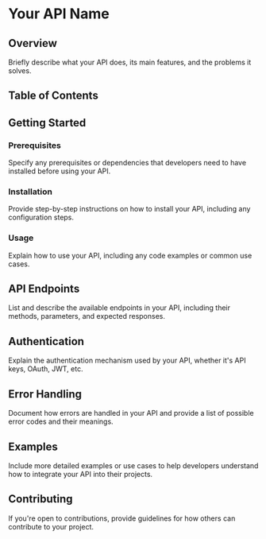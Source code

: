 # Your API Name

## Overview

Briefly describe what your API does, its main features, and the problems it solves.

## Table of Contents


## Getting Started

### Prerequisites

Specify any prerequisites or dependencies that developers need to have installed before using your API.

### Installation

Provide step-by-step instructions on how to install your API, including any configuration steps.

### Usage

Explain how to use your API, including any code examples or common use cases.

## API Endpoints

List and describe the available endpoints in your API, including their methods, parameters, and expected responses.

## Authentication

Explain the authentication mechanism used by your API, whether it's API keys, OAuth, JWT, etc.

## Error Handling

Document how errors are handled in your API and provide a list of possible error codes and their meanings.

## Examples

Include more detailed examples or use cases to help developers understand how to integrate your API into their projects.

## Contributing

If you're open to contributions, provide guidelines for how others can contribute to your project.
